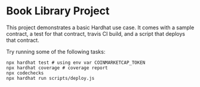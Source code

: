 # Book Library Project

This project demonstrates a basic Hardhat use case. It comes with a sample contract, a test for that contract, travis CI build, and a script that deploys that contract.

Try running some of the following tasks:

```shell
npx hardhat test # using env var COINMARKETCAP_TOKEN
npx hardhat coverage # coverage report
npx codechecks
npx hardhat run scripts/deploy.js
```

